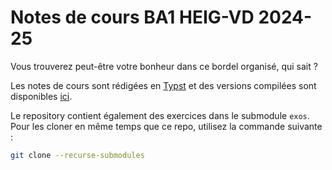 # Notes de cours BA1 HEIG-VD 2024-25

Vous trouverez peut-être votre bonheur dans ce bordel organisé, qui sait ?

Les notes de cours sont rédigées en [Typst](https://typst.app) et des versions compilées sont disponibles [ici](/pdfs).

Le repository contient également des exercices dans le submodule `exos`. Pour les cloner en même temps que ce repo, utilisez la commande suivante :

```bash
git clone --recurse-submodules
```